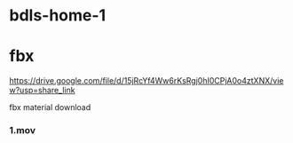 # bdls-home-1

# fbx

https://drive.google.com/file/d/15jRcYf4Ww6rKsRgj0hI0CPjA0o4ztXNX/view?usp=share_link

fbx material download

### 1.mov




